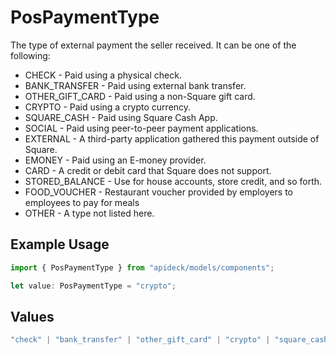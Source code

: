 # PosPaymentType

The type of external payment the seller received. It can be one of the following:
- CHECK - Paid using a physical check.
- BANK_TRANSFER - Paid using external bank transfer.
- OTHER\_GIFT\_CARD - Paid using a non-Square gift card.
- CRYPTO - Paid using a crypto currency.
- SQUARE_CASH - Paid using Square Cash App.
- SOCIAL - Paid using peer-to-peer payment applications.
- EXTERNAL - A third-party application gathered this payment outside of Square.
- EMONEY - Paid using an E-money provider.
- CARD - A credit or debit card that Square does not support.
- STORED_BALANCE - Use for house accounts, store credit, and so forth.
- FOOD_VOUCHER - Restaurant voucher provided by employers to employees to pay for meals
- OTHER - A type not listed here.

## Example Usage

```typescript
import { PosPaymentType } from "apideck/models/components";

let value: PosPaymentType = "crypto";
```

## Values

```typescript
"check" | "bank_transfer" | "other_gift_card" | "crypto" | "square_cash" | "social" | "external" | "emoney" | "card" | "stored_balance" | "food_voucher" | "other"
```